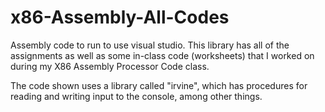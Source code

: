 # x86-Assembly-All-Codes
Assembly code to run to use visual studio.
This library has all of the assignments as well as some in-class code (worksheets) that I worked on during my X86 Assembly Processor Code class.

The code shown uses a library called "irvine", which has procedures for reading and writing input to the console, among other things.
